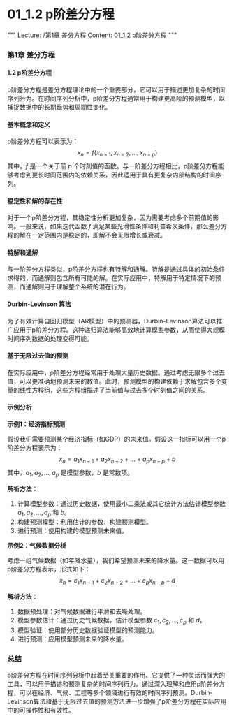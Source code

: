 # 01_1.2 p阶差分方程

"""
Lecture: /第1章 差分方程
Content: 01_1.2 p阶差分方程
"""

### 第1章 差分方程
#### 1.2 p阶差分方程

p阶差分方程是差分方程理论中的一个重要部分，它可以用于描述更加复杂的时间序列行为。在时间序列分析中，p阶差分方程通常用于构建更高阶的预测模型，以捕捉数据中的长期趋势和周期性变化。

#### 基本概念和定义

p阶差分方程可以表示为：
$$ x_n = f(x_{n-1}, x_{n-2}, ..., x_{n-p}) $$
其中，$f$ 是一个关于前 $p$ 个时刻值的函数。与一阶差分方程相比，p阶差分方程能够考虑到更长时间范围内的依赖关系，因此适用于具有更复杂内部结构的时间序列。

#### 稳定性和解的存在性

对于一个p阶差分方程，其稳定性分析更加复杂，因为需要考虑多个前期值的影响。一般来说，如果迭代函数 $f$ 满足某些光滑性条件和利普希茨条件，那么差分方程的解在一定范围内是稳定的，即解不会无限增长或衰减。

#### 特解和通解

与一阶差分方程类似，p阶差分方程也有特解和通解。特解是通过具体的初始条件求得的，而通解则包含所有可能的解。在实际应用中，特解用于特定情况下的预测，而通解则用于理解整个系统的潜在行为。

#### Durbin-Levinson 算法

为了有效计算自回归模型（AR模型）中的预测器，Durbin-Levinson算法可以推广应用于p阶差分方程。这种递归算法能够高效地计算模型参数，从而使得大规模时间序列数据的处理变得可能。

#### 基于无限过去值的预测

在实际应用中，p阶差分方程经常用于处理大量历史数据。通过考虑无限多个过去值，可以更准确地预测未来的数值。此时，预测模型的构建依赖于求解包含多个变量的线性方程组，这些方程组描述了当前值与过去多个时刻值之间的关系。

#### 示例分析

**示例1：经济指标预测**

假设我们需要预测某个经济指标（如GDP）的未来值。假设这一指标可以用一个p阶差分方程表示为：
$$ x_n = a_1 x_{n-1} + a_2 x_{n-2} + ... + a_p x_{n-p} + b $$
其中，$a_1, a_2, ..., a_p$ 是模型参数，$b$ 是常数项。

**解析方法**：

1. 计算模型参数：通过历史数据，使用最小二乘法或其它统计方法估计模型参数 $a_1, a_2, ..., a_p$ 和 $b$。
2. 构建预测模型：利用估计的参数，构建预测模型。
3. 进行预测：使用构建的模型预测未来值。

**示例2：气候数据分析**

考虑一组气候数据（如年降水量），我们希望预测未来的降水量。这一数据可以用p阶差分方程表示，形式如下：
$$ x_n = c_1 x_{n-1} + c_2 x_{n-2} + ... + c_p x_{n-p} + d $$

**解析方法**：

1. 数据预处理：对气候数据进行平滑和去噪处理。
2. 模型参数估计：通过历史气候数据，估计模型参数 $c_1, c_2, ..., c_p$ 和 $d$。
3. 模型验证：使用部分历史数据验证模型的预测能力。
4. 进行预测：应用模型预测未来的降水量。

### 总结

p阶差分方程在时间序列分析中起着至关重要的作用。它提供了一种灵活而强大的工具，可以用于描述和预测复杂的时间序列行为。通过深入理解和应用p阶差分方程，可以在经济、气候、工程等多个领域进行有效的时间序列预测。Durbin-Levinson算法和基于无限过去值的预测方法进一步增强了p阶差分方程在实际应用中的可操作性和有效性。